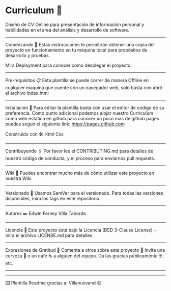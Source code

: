 # Curriculum 📑
Diseño de CV Online para presentación de información personal y habilidades en el area del análisis y desarrollo de software.

****************
Comenzando 🚀
Estas instrucciones te permitirán obtener una copia del proyecto en funcionamiento en tu máquina local para propósitos de desarrollo y pruebas.

Mira Deployment para conocer como desplegar el proyecto.

****************
Pre-requisitos 📋
Esta plantilla se puede correr de manera Offline en cualquier maquina que cuente con un navegador web, solo basta con abrir
el archivo index.html

****************
Instalación 🔧
Para editar la plantilla basta con usar el editor de codigo de su preferencia.
Como punto adicional podemos alojar nuestro Curriculum como web estatica en github
para conocer un poco mas de github pages puedes seguir el siguiente link: https://pages.github.com

Construido con 🛠️
Html
Css
****************

Contribuyendo 🖇️
Por favor lee el CONTRIBUTING.md para detalles de nuestro código de conducta, y el proceso para enviarnos pull requests.

****************
Wiki 📖
Puedes encontrar mucho más de cómo utilizar este proyecto en nuestra Wiki

****************
Versionado 📌
Usamos SemVer para el versionado. Para todas las versiones disponibles, mira los tags en este repositorio.

****************
Autores ✒️
Edwin Ferney Villa Taborda

****************
Licencia 📄
Este proyecto está bajo la Licencia (BSD 3-Clause License) - mira el archivo LICENSE.md para detalles

****************
Expresiones de Gratitud 🎁
Comenta a otros sobre este proyecto 📢
Invita una cerveza 🍺 o un café ☕ a alguien del equipo.
Da las gracias públicamente 🤓.
etc.

****************
****************
⌨️ Plantilla Readme gracias a: Villanuevand 😊
